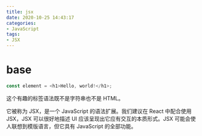 ```yaml
---
title: jsx
date: 2020-10-25 14:43:17
categories:
- JavaScript
tags:
- JSX
---
```



# base
``` js
const element = <h1>Hello, world!</h1>;
```
这个有趣的标签语法既不是字符串也不是 HTML。

它被称为 JSX，是一个 JavaScript 的语法扩展。我们建议在 React 中配合使用 JSX，JSX 可以很好地描述 UI 应该呈现出它应有交互的本质形式。JSX 可能会使人联想到模版语言，但它具有 JavaScript 的全部功能。